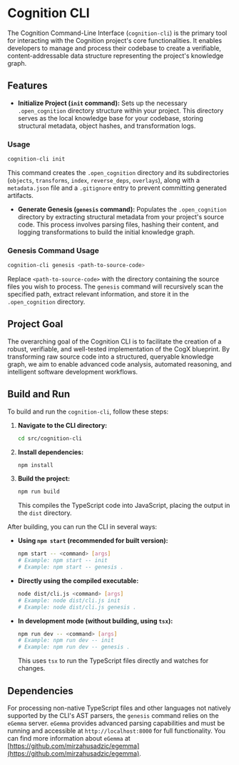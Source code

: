 # Cognition CLI

The Cognition Command-Line Interface (`cognition-cli`) is the primary tool for interacting with the Cognition project's core functionalities. It enables developers to manage and process their codebase to create a verifiable, content-addressable data structure representing the project's knowledge graph.

## Features

- **Initialize Project (`init` command):** Sets up the necessary `.open_cognition` directory structure within your project. This directory serves as the local knowledge base for your codebase, storing structural metadata, object hashes, and transformation logs.

### Usage

```bash
cognition-cli init
```

This command creates the `.open_cognition` directory and its subdirectories (`objects`, `transforms`, `index`, `reverse_deps`, `overlays`), along with a `metadata.json` file and a `.gitignore` entry to prevent committing generated artifacts.

- **Generate Genesis (`genesis` command):** Populates the `.open_cognition` directory by extracting structural metadata from your project's source code. This process involves parsing files, hashing their content, and logging transformations to build the initial knowledge graph.

### Genesis Command Usage

```bash
cognition-cli genesis <path-to-source-code>
```

Replace `<path-to-source-code>` with the directory containing the source files you wish to process. The `genesis` command will recursively scan the specified path, extract relevant information, and store it in the `.open_cognition` directory.

## Project Goal

The overarching goal of the Cognition CLI is to facilitate the creation of a robust, verifiable, and well-tested implementation of the CogX blueprint. By transforming raw source code into a structured, queryable knowledge graph, we aim to enable advanced code analysis, automated reasoning, and intelligent software development workflows.

## Build and Run

To build and run the `cognition-cli`, follow these steps:

1. **Navigate to the CLI directory:**

   ```bash
   cd src/cognition-cli
   ```

2. **Install dependencies:**

   ```bash
   npm install
   ```

3. **Build the project:**

   ```bash
   npm run build
   ```

   This compiles the TypeScript code into JavaScript, placing the output in the `dist` directory.

After building, you can run the CLI in several ways:

- **Using `npm start` (recommended for built version):**

  ```bash
  npm start -- <command> [args]
  # Example: npm start -- init
  # Example: npm start -- genesis .
  ```

- **Directly using the compiled executable:**

  ```bash
  node dist/cli.js <command> [args]
  # Example: node dist/cli.js init
  # Example: node dist/cli.js genesis .
  ```

- **In development mode (without building, using `tsx`):**

  ```bash
  npm run dev -- <command> [args]
  # Example: npm run dev -- init
  # Example: npm run dev -- genesis .
  ```

  This uses `tsx` to run the TypeScript files directly and watches for changes.

## Dependencies

For processing non-native TypeScript files and other languages not natively supported by the CLI's AST parsers, the `genesis` command relies on the `eGemma` server. `eGemma` provides advanced parsing capabilities and must be running and accessible at `http://localhost:8000` for full functionality. You can find more information about `eGemma` at [https://github.com/mirzahusadzic/egemma](https://github.com/mirzahusadzic/egemma).
